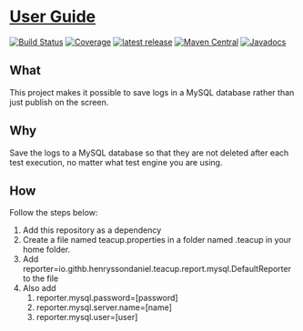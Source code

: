 # [User Guide](https://henryssondaniel.github.io/teacup.github.io/)
[![Build Status](https://travis-ci.com/HenryssonDaniel/teacup-java-report-mysql.svg?branch=master)](https://travis-ci.com/HenryssonDaniel/teacup-java-report-mysql)
[![Coverage](https://sonarcloud.io/api/project_badges/measure?project=HenryssonDaniel_teacup-java-report-mysql&metric=coverage)](https://sonarcloud.io/dashboard?id=HenryssonDaniel_teacup-java-report-mysql)
[![latest release](https://img.shields.io/badge/release%20notes-1.0.4-yellow.svg)](https://github.com/HenryssonDaniel/teacup-java-report-mysql/blob/master/doc/release-notes/official.md)
[![Maven Central](https://img.shields.io/maven-central/v/io.github.henryssondaniel.teacup.report/mysql.svg)](http://search.maven.org/#search%7Cgav%7C1%7Cg%3A%22io.github.henryssondaniel.teacup.report%22%20AND%20a%3A%22mysql%22)
[![Javadocs](https://www.javadoc.io/badge/io.github.henryssondaniel.teacup.report/mysql.svg)](https://www.javadoc.io/doc/io.github.henryssondaniel.teacup.report/mysql)
## What ##
This project makes it possible to save logs in a MySQL database rather than just publish on the
screen.
## Why ##
Save the logs to a MySQL database so that they are not deleted after each test execution, no matter
what test engine you are using.
## How ##
Follow the steps below:
1. Add this repository as a dependency
1. Create a file named teacup.properties in a folder named .teacup in your home folder.
1. Add reporter=io.githb.henryssondaniel.teacup.report.mysql.DefaultReporter to the file
1. Also add
   1. reporter.mysql.password=[password]
   1. reporter.mysql.server.name=[name]
   1. reporter.mysql.user=[user]